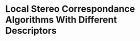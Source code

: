 Local Stereo Correspondance Algorithms With Different Descriptors
=================================================================